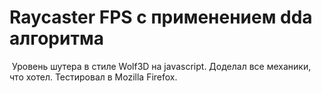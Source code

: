 <h1>Raycaster FPS с применением dda алгоритма</h1>
<img src="https://github.com/user-attachments/assets/33a17ea6-44f2-4c10-9326-d2bad3a54ecd" alt="" />
Уровень шутера в стиле Wolf3D на javascript. Доделал все механики, что хотел. Тестировал в Mozilla Firefox.

